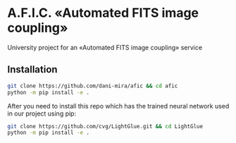 # A.F.I.C. «Automated FITS image coupling»
University project for an «Automated FITS image coupling» service

## Installation 

```bash
git clone https://github.com/dani-mira/afic && cd afic
python -m pip install -e .
```

After you need to install this repo which has the trained neural network used in our project using pip:

```bash
git clone https://github.com/cvg/LightGlue.git && cd LightGlue
python -m pip install -e .
```
